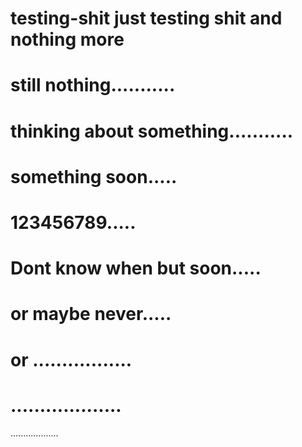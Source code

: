 # testing-shit just testing shit and  nothing more
# still nothing...........
# thinking about something...........
# something soon.....
# 123456789.....
# Dont know when but soon.....
# or maybe never.....
# or .................
# ...................
...................
